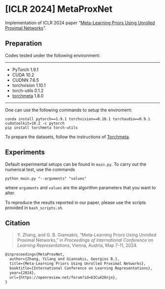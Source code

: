# [ICLR 2024] MetaProxNet

Implementation of ICLR 2024 paper “[Meta-Learning Priors Using Unrolled Proximal Networks](https://openreview.net/forum?id=b3Cu426njo)”. 

## Preparation

Codes tested under the following environment:

---

- PyTorch 1.9.1
- CUDA 10.2
- CUDNN 7.6.5
- torchvision 1.10.1
- torch-utils 0.1.2
- [torchmeta](https://github.com/tristandeleu/pytorch-meta) 1.8.0

---

One can use the following commands to setup the enviroment:

```shell
conda install pytorch==1.9.1 torchvision==0.10.1 torchaudio==0.9.1 cudatoolkit=10.2 -c pytorch
pip install torchmeta torch-utils
```

To prepare the datasets, follow the instructions of [Torchmeta](https://github.com/tristandeleu/pytorch-meta).

## Experiments

Default experimental setups can be found in `main.py`. To carry out the numerical test, use the commands

```shell
python main.py "--arguments" "values"
```

where `arguments` and `values` are the algorithm parameters that you want to alter.

To reproduce the results reported in our paper, please use the scripts provided in `bash_scripts.sh`. 

## Citation

> Y. Zhang, and G. B. Giannakis, "Meta-Learning Priors Using Unrolled Proximal Networks," in *Proceedings of International Conference on Learning Representations*, Vienna, Austria, Map 7-11, 2024.

```tex
@inproceedings{MetaProxNet, 
  author={Zhang, Yilang and Giannakis, Georgios B.}, 
  title={Meta-Learning Priors Using Unrolled Proximal Networks}, 
  booktitle={International Conference on Learning Representations}, 
  year={2024}, 
  url={https://openreview.net/forum?id=b3Cu426njo},
}
```